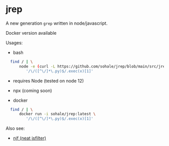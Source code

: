 # jrep
A new generation `grep` written in node/javascript.

Docker version available

Usages:
* bash
```bash
  find / | \
      node -e (curl -L https://github.com/sohale/jrep/blob/main/src/jrep.js) \
         '/\/([^\/]*\.py)$/.exec(x)[1]'
```
 * requires Node (tested on node 12)

* npx
(coming soon)

* docker
```bash
  find / | \
      docker run -i sohale/jrep:latest \
         '/\/([^\/]*\.py)$/.exec(x)[1]'
```

Also see:
*  [njf (neat jsfilter)](https://github.com/sohale/snippets/blob/master/javascript/neat-jsfilter.js)
